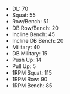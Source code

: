 * DL: 70
*  Squat: 55
*  Row/Bench: 51
*  DB Row/Bench: 20
*  Incline Bench: 45
*  Incline DB Bench: 20
*  Military: 40
*  DB Military: 15
*  Push Up: 14
*  Pull Up: 5
*  1RPM Squat: 115
*  1RPM Row: 90
*  1RPM Bench: 85
